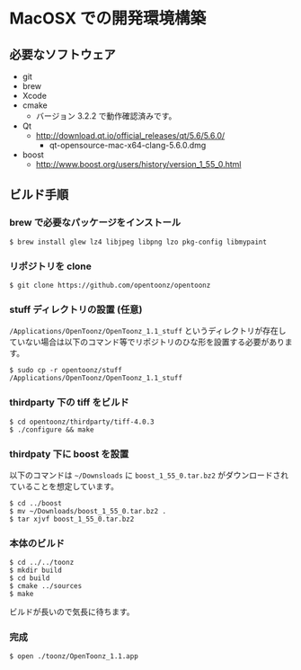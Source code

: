 # MacOSX での開発環境構築

## 必要なソフトウェア

- git
- brew
- Xcode
- cmake
  - バージョン 3.2.2 で動作確認済みです。
- Qt
  - http://download.qt.io/official_releases/qt/5.6/5.6.0/
    - qt-opensource-mac-x64-clang-5.6.0.dmg
- boost
  - http://www.boost.org/users/history/version_1_55_0.html

## ビルド手順

### brew で必要なパッケージをインストール

```
$ brew install glew lz4 libjpeg libpng lzo pkg-config libmypaint
```

### リポジトリを clone

```
$ git clone https://github.com/opentoonz/opentoonz
```

### stuff ディレクトリの設置 (任意)

`/Applications/OpenToonz/OpenToonz_1.1_stuff` というディレクトリが存在していない場合は以下のコマンド等でリポジトリのひな形を設置する必要があります。

```
$ sudo cp -r opentoonz/stuff /Applications/OpenToonz/OpenToonz_1.1_stuff
```

### thirdparty 下の tiff をビルド

```
$ cd opentoonz/thirdparty/tiff-4.0.3
$ ./configure && make
```

### thirdpaty 下に boost を設置

以下のコマンドは `~/Downsloads` に `boost_1_55_0.tar.bz2` がダウンロードされていることを想定しています。

```
$ cd ../boost
$ mv ~/Downloads/boost_1_55_0.tar.bz2 .
$ tar xjvf boost_1_55_0.tar.bz2
```

### 本体のビルド

```
$ cd ../../toonz
$ mkdir build
$ cd build
$ cmake ../sources
$ make
```

ビルドが長いので気長に待ちます。

### 完成

```
$ open ./toonz/OpenToonz_1.1.app
```
